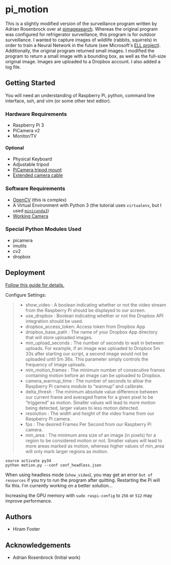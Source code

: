 # pi_motion
This is a slightly modified version of the surveillance program written by Adrian Rosenbrock over at [pimagesearch](http://www.pyimagesearch.com/2015/06/01/home-surveillance-and-motion-detection-with-the-raspberry-pi-python-and-opencv/). Whereas the original program was configured for refrigerator surveillance,  this program is for outdoor surveillance. I wanted to capture images of wildlife (rabbits, squirrels) in order to train a Neural Network in the future (see Microsoft's [ELL project](https://github.com/Microsoft/ELL/blob/master/tutorials/vision/gettingStarted/README.md)). Additionally, the original program returned small images. I modified the program to return a small image with a bounding box, as well as the full-size original image. Images are uploaded to a Dropbox account. I also added a log file.

## Getting Started
You will need an understanding of Raspberry Pi, python, command line interface, ssh, and vim (or some other text editor). 
### Hardware Requirements
- Raspberry Pi 3
- PiCamera v2
- Monitor/TV
#### Optional
- Physical Keyboard
- Adjustable tripod
- [PiCamera tripod mount](https://www.adafruit.com/product/3253)
- [Extended camera cable](https://www.adafruit.com/product/2143)

### Software Requirements
- [OpenCV](http://www.pyimagesearch.com/2016/04/18/install-guide-raspberry-pi-3-raspbian-jessie-opencv-3/) (this is complex)
- A Virtual Environment with Python 3 (the tutorial uses `virtualenv`, but I used [`miniconda3`](https://github.com/Microsoft/ELL/blob/master/tutorials/vision/gettingStarted/compiling-Pi3.md))
- [Working Camera](http://www.pyimagesearch.com/2015/03/30/accessing-the-raspberry-pi-camera-with-opencv-and-python/)

### Special Python Modules Used
- picamera
- imutils
- cv2
- dropbox

## Deployment
[Follow this guide for details.](http://www.pyimagesearch.com/2015/06/01/home-surveillance-and-motion-detection-with-the-raspberry-pi-python-and-opencv/)

Configure Settings:
> - show_video : A boolean indicating whether or not the video stream from the Raspberry Pi should be displayed to our screen.
> - use_dropbox : Boolean indicating whether or not the Dropbox API integration should be used.
> - dropbox_access_token: Access token from Dropbox App
> - dropbox_base_path : The name of your Dropbox App directory that will store uploaded images.
> - min_upload_seconds : The number of seconds to wait in between uploads. For example, if an image was uploaded to Dropbox 5m 33s after starting our script, a second image would not be uploaded until 5m 36s. This parameter simply controls the frequency of image uploads.
> - min_motion_frames : The minimum number of consecutive frames containing motion before an image can be uploaded to Dropbox.
> - camera_warmup_time : The number of seconds to allow the Raspberry Pi camera module to “warmup” and calibrate.
> - delta_thresh : The minimum absolute value difference between our current frame and averaged frame for a given pixel to be “triggered” as motion. Smaller values will lead to more motion being detected, larger values to less motion detected.
> - resolution : The width and height of the video frame from our Raspberry Pi camera.
> - fps : The desired Frames Per Second from our Raspberry Pi camera.
> - min_area : The minimum area size of an image (in pixels) for a region to be considered motion or not. Smaller values will lead to more areas marked as motion, whereas higher values of min_area  will only mark larger regions as motion.

```
source activate py34
python motion.py --conf conf_headless.json
```
When using headless mode (`show_video`), you may get an error `Out of resources` if you try to run the program after quitting. Restarting the Pi will fix this. I'm currently working on a better solution...

Increasing the GPU memory with `sudo raspi-config` to `256` or `512` may improve performance.

## Authors
* Hiram Foster

## Acknowledgements
* Adrian Rosenbrock (Initial work)
